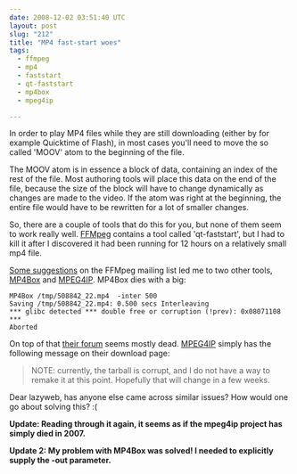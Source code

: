 ```yaml
---
date: 2008-12-02 03:51:40 UTC
layout: post
slug: "212"
title: "MP4 fast-start woes"
tags:
  - ffmpeg
  - mp4
  - faststart
  - qt-faststart
  - mp4box
  - mpeg4ip

---
```

<p>In order to play MP4 files while they are still downloading (either by for example Quicktime of Flash), in most cases you'll need to move the so called 'MOOV' atom to the beginning of the file.</p>

<p>The MOOV atom is in essence a block of data, containing an index of the rest of the file. Most authoring tools will place this data on the end of the file, because the size of the block will have to change dynamically as changes are made to the video. If the atom was right at the beginning, the entire file would have to be rewritten for a lot of smaller changes.</p>

<p>So, there are a couple of tools that do this for you, but none of them seem to work really well. <a href="http://ffmpeg.mplayerhq.hu/">FFMpeg</a> contains a tool called 'qt-faststart', but I had to kill it after I discovered it had been running for 12 hours on a relatively small mp4 file.</p>

<p><a href="http://lists.mplayerhq.hu/pipermail/ffmpeg-user/2008-December/018103.html">Some suggestions</a> on the FFMpeg mailing list led me to two other tools, <a href="http://gpac.sourceforge.net/index.php">MP4Box</a> and <a href="http://mpeg4ip.sourceforge.net/docs/">MPEG4IP</a>. MP4Box dies with a big:</p>

```
MP4Box /tmp/508842_22.mp4  -inter 500
Saving /tmp/508842_22.mp4: 0.500 secs Interleaving
*** glibc detected *** double free or corruption (!prev): 0x08071108 ***
Aborted
```

<p>On top of that <a href="https://sourceforge.net/forum/forum.php?forum_id=287547">their forum</a> seems mostly dead. <a href="http://mpeg4ip.sourceforge.net/docs/">MPEG4IP</a> simply has the following message on their download page:</p>

<blockquote>NOTE: currently, the tarball is corrupt, and I do not have a way to remake it at this point. Hopefully that will change in a few weeks.</blockquote>

<p>Dear lazyweb, has anyone else came across similar issues? How would one go about solving this? :(</p>

<p><b>Update: Reading through it again, it seems as if the mpeg4ip project has simply died in 2007.</b></p>

<p><b>Update 2: My problem with MP4Box was solved! I needed to explicitly supply the -out parameter.</b></p>
